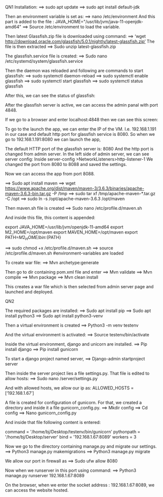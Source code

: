 QN1
Installation:
==> sudo apt update
==> sudo apt install default-jdk

Then an environment variable is set as:
==> nano /etc/environment
And this part is added to the file :
JAVA_HOME="/usr/lib/jvm/java-11-openjdk-amd64"
==> Source /etc/environment to load the variable.

Then latest Glassfish.zip file is downloaded using command:
==> ‘wget http://download.oracle.com/glassfish/5.0.1/nightly/latest-glassfish.zip’
The file is then extracted
==> Sudo unzip latest-glassfish.zip

The glassfish.service file is created:
==> Sudo nano /etc/systemd/system/glassfish.service

Then the daemon was reloaded and following are commands to start glassfish:
==> sudo systemctl daemon-reload
==> sudo systemctl enable glassfish
==> sudo systemctl start glassfish
==> sudo systemctl status glassfish

After this, we can see the status of glassfish:


After the glassfish server is active, we can access the admin panal with port 4848.

If we go to a browser and enter localhost:4848 then we can see this screen:

To go to the launch the app, we can enter the IP of the VM.
I.e. 192.168.1.191 in our case and default http port for glassfish service is 8080.
So when we go to 192.168.1.191:8080 we can launch the app,


The default HTTP port of the glassfish server is: 8080
And the http port is changed from admin server.
In the left side of admin server, we can see server config:
Inside server-config >NetworkListeners>http-listener-1
We changed the port from 8080 to 8088 and saved the settings.


Now we can access the app from port 8088.



==> Sudo apt install maven
==> wget https://www.apache.org/dist/maven/maven-3/3.6.3/binaries/apache-maven-3.6.3-bin.tar.gz -P /tmp
==> sudo tar xf /tmp/apache-maven-*.tar.gz -C /opt
==> sudo ln -s /opt/apache-maven-3.6.3 /opt/maven

Then maven.sh file is created 
==> Sudo nano /etc/profile.d/maven.sh

And inside this file, this content is appended:

export JAVA_HOME=/usr/lib/jvm/openjdk-11-amd64
export M2_HOME=/opt/maven
export MAVEN_HOME=/opt/maven
export PATH=${M2_HOME}/bin:${PATH}


==> sudo chmod +x /etc/profile.d/maven.sh
==> source /etc/profile.d/maven.sh #environment-variables are loaded

To create war file:
==> Mvn archetype:generate


Then go to dir containing pom.xml file and enter
==> Mvn validate
==> Mvn compile
==> Mvn package
==> Mvn clean install

This creates a war file which is then selected from admin server page and launched and deployed.




QN2

The required packages are installed:
==> Sudo apt install pip
==> Sudo apt install python3
==> Sudo apt install python3-venv

Then a virtual environment is created
==> Python3 -m venv testenv

And the virtual environment is activated:
==> Source testenv/bin/activate

Inside the virtual environment, django and unicorn are installed.
==> Pip install django
==> Pip install gunicorn

To start a django project named server,
==> Django-admin startproject server

Then inside the server project lies a file settings.py. That file is edited to allow hosts:
==> Sudo nano /server/settings.py

And with allowed hosts, we allow our ip as:
ALLOWED_HOSTS = [‘192.168.1.67’]


A file is created for configuration of gunicorn.
For that, we created a directory and inside it a file gunicorn_config.py.
==> Mkdir config
==> Cd config
==> Nano gunicorn_config.py

And inside that file following content is entered:

command = '/home/bj/Desktop/testenv/bin/gunicorn'
pythonpath = '/home/bj/Desktop/server'
bind = '192.168.1.67:8089'
workers = 3


Now we go to the directory containing manage.py and migrate our settings.
==> Python3 manage.py makemigrations
==> Python3 manage.py migrate


We allow our port in firewall as 
==> Sudo ufw allow 8080

Now when we runserver in this port using command:
==> Python3 manage.py runserver 192.168.1.67:8089



On the browser, when we enter the socket address : 192.168.1.67:8089,  we can access the website hosted.

